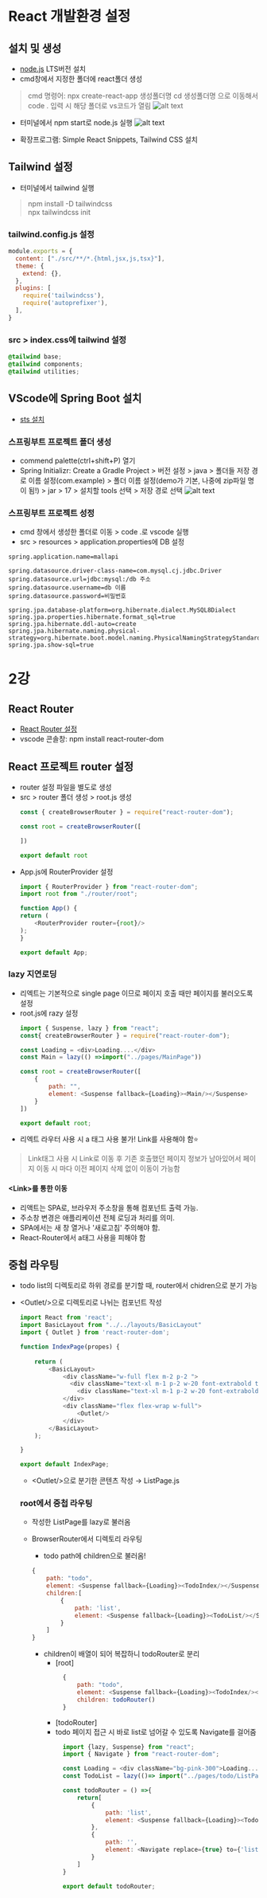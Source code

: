 # React 개발환경 설정
## 설치 및 생성
- <a href="https://nodejs.org/ko">node.js</a> LTS버전 설치
- cmd창에서 지정한 폴더에 react폴더 생성

> cmd 명령어: npx create-react-app 생성폴더명
> cd 생성폴더명 으로 이동해서 code . 입력 시 해당 폴더로 vs코드가 열림
![alt text](image.png)

- 터미널에서 npm start로 node.js 실행
![alt text](image-1.png)

- 확장프로그램: Simple React Snippets, Tailwind CSS 설치

## Tailwind 설정
- 터미널에서 tailwind 실행
> npm install -D tailwindcss<br>
npx tailwindcss init

### tailwind.config.js 설정
```js
module.exports = {
  content: ["./src/**/*.{html,jsx,js,tsx}"],
  theme: {
    extend: {},
  },
  plugins: [
    require('tailwindcss'),
    require('autoprefixer'),
  ],
}
```

### src > index.css에 tailwind 설정
```css
@tailwind base;
@tailwind components;
@tailwind utilities;
```

## VScode에 Spring Boot 설치
- <a href="https://marketplace.visualstudio.com/items?itemName=vmware.vscode-boot-dev-pack">sts 설치</a>

### 스프링부트 프로젝트 폴더 생성
- commend palette(ctrl+shift+P) 열기
- Spring Initializr: Create a Gradle Project > 버전 설정 > java > 폴더들 저장 경로 이름 설정(com.example) > 폴더 이름 설정(demo가 기본, 나중에 zip파일 명이 됨!) > jar > 17 > 설치할 tools 선택 > 저장 경로 선택
![alt text](image-2.png)

### 스프링부트 프로젝트 성정
- cmd 창에서 생성한 폴더로 이동 > code .로 vscode 실행
- src > resources > application.properties에 DB 설정
```properties
spring.application.name=mallapi

spring.datasource.driver-class-name=com.mysql.cj.jdbc.Driver
spring.datasource.url=jdbc:mysql:/db 주소 
spring.datasource.username=db 이름
spring.datasource.password=비밀번호

spring.jpa.database-platform=org.hibernate.dialect.MySQL8Dialect
spring.jpa.properties.hibernate.format_sql=true
spring.jpa.hibernate.ddl-auto=create
spring.jpa.hibernate.naming.physical-strategy=org.hibernate.boot.model.naming.PhysicalNamingStrategyStandardImpl
spring.jpa.show-sql=true
```

# 2강
## React Router
- <a href="https://reactrouter.com/en/main">React Router 설정</a>
- vscode 콘솔창: npm install react-router-dom

## React 프로젝트 router 설정
- router 설정 파일을 별도로 생성
- src > router 폴더 생성 > root.js 생성
    ```js
    const { createBrowserRouter } = require("react-router-dom");

    const root = createBrowserRouter([

    ])

    export default root
    ```
- App.js에 RouterProvider 설정
    ```js
    import { RouterProvider } from "react-router-dom";
    import root from "./router/root";

    function App() {
    return (
        <RouterProvider router={root}/>
    );
    }

    export default App;
    ```

### lazy 지연로딩
- 리엑트는 기본적으로 single page 이므로 페이지 호출 때만 페이지를 불러오도록 설정
- root.js에 razy 설정
    ```js
    import { Suspense, lazy } from "react";
    const{ createBrowserRouter } = require("react-router-dom");

    const Loading = <div>Loading....</div>
    const Main = lazy(() =>import("../pages/MainPage"))

    const root = createBrowserRouter([
        {
            path: "",
            element: <Suspense fallback={Loading}><Main/></Suspense>
        }
    ])

    export default root;
    ```
- 리엑트 라우터 사용 시 a 태그 사용 불가! Link를 사용해야 함⭐
> Link태그 사용 시 Link로 이동 후 기존 호출했던 페이지 정보가 남아있어서 페이지 이동 시 마다 이전 페이지 삭제 없이 이동이 가능함

#### \<Link>를 통한 이동
- 리액트는 SPA로, 브라우저 주소창을 통해 컴포넌트 출력 가능.
- 주소창 변경은 애플리케이션 전체 로딩과 처리를 의미.
- SPA에서는 새 창 열거나 '새로고침' 주의해야 함.
- React-Router에서 a태그 사용을 피해야 함

## 중첩 라우팅
- todo list의 디렉토리로 하위 경로를 분기할 때, router에서 chidren으로 분기 가능
- \<Outlet/>으로 디렉토리로 나뉘는 컴포넌트 작성
    ```js
    import React from 'react';
    import BasicLayout from "../../layouts/BasicLayout"
    import { Outlet } from 'react-router-dom';

    function IndexPage(propes) {
        
        return (  
            <BasicLayout>
                <div className="w-full flex m-2 p-2 ">
                  <div className="text-xl m-1 p-2 w-20 font-extrabold text-center underline">LIST</div>
                    <div className="text-xl m-1 p-2 w-20 font-extrabold text-center underline">ADD</div>
                </div>
                <div className="flex flex-wrap w-full">
                    <Outlet/>
                </div>
            </BasicLayout>
        );

    }

    export default IndexPage;
    ```

  - \<Outlet/>으로 분기한 콘텐츠 작성 → ListPage.js
  
  ### root에서 중첩 라우팅
  - 작성한 ListPage를 lazy로 불러옴
  - BrowserRouter에서 디렉토리 라우팅
    * todo path에 children으로 불러옴!
    ```js
    {
        path: "todo",
        element: <Suspense fallback={Loading}><TodoIndex/></Suspense>,
        children:[
            {
                path: 'list', 
                element: <Suspense fallback={Loading}><TodoList/></Suspense>
            }
        ]
    }
    ```

    - children이 배열이 되어 복잡하니 todoRouter로 분리
      - [root]
        ```js
          {
              path: "todo",
              element: <Suspense fallback={Loading}><TodoIndex/></Suspense>,
              children: todoRouter()
          }
        ```
      - [todoRouter]
      - todo 페이지 접근 시 바로 list로 넘어갈 수 있도록 Navigate를 걸어줌
        ```js
          import {lazy, Suspense} from "react";
          import { Navigate } from "react-router-dom";

          const Loading = <div className="bg-pink-300">Loading....</div> 
          const TodoList = lazy(()=> import("../pages/todo/ListPage"))

          const todoRouter = () =>{
              return[
                  {
                      path: 'list',
                      element: <Suspense fallback={Loading}><TodoList/></Suspense>
                  },
                  {
                      path: '',
                      element: <Navigate replace={true} to={'list'}/>
                  }
              ]
          }

          export default todoRouter;
        ```